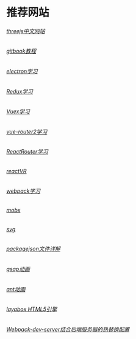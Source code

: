 # 推荐网站
###### [threejs中文网站](http://techbrood.com/threejs/docs/#参考手册/)
###### [gitbook教程](http://gitbook.zhangjikai.com/themes.html)
###### [electron学习](https://weishuai.gitbooks.io/electron-/content/api/web-frame.html)
###### [Redux学习](http://cn.redux.js.org/index.html)
###### [Vuex学习](https://vuex.vuejs.org/zh-cn/)
###### [vue-router2学习](https://router.vuejs.org/zh-cn/)
###### [ReactRouter学习](https://react-guide.github.io/react-router-cn/)
###### [reactVR](http://react-vr.org/cn/docs/getting-started.html)
###### [webpack学习](http://www.css88.com/doc/webpack2/)
###### [mobx](http://cn.mobx.js.org/)
###### [svg](https://developer.mozilla.org/zh-CN/docs/Web/SVG/Tutorial)
###### [packagejson文件详解](http://javascript.ruanyifeng.com/nodejs/packagejson.html)
###### [gsap动画](http://www.cnblogs.com/vaney/p/4502480.html)
###### [ant动画](https://motion.ant.design/components/tween-one)
###### [layabox HTML5引擎](https://ldc.layabox.com/doc/?nav=ch-as-0-3-0)
###### [Webpack-dev-server结合后端服务器的热替换配置](http://www.jianshu.com/p/8adf4c2bfa51)
